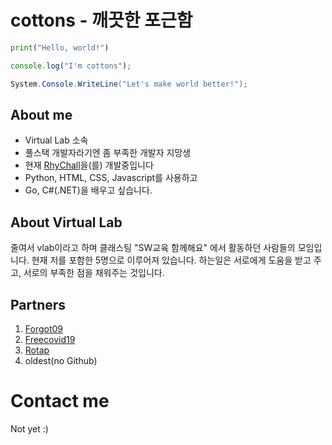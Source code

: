 # cottons - 깨끗한 포근함
```python
print("Hello, world!")
```
```js
console.log("I'm cottons");
```
```csharp
System.Console.WriteLine("Let's make world better!");
```

## About me
- Virtual Lab 소속
- 풀스택 개발자라기엔 좀 부족한 개발자 지망생
- 현재 [RhyChall](https://github.com/cottons-kr/RhyChall)을(를) 개발중입니다
- Python, HTML, CSS, Javascript를 사용하고
- Go, C#(.NET)을 배우고 싶습니다.

## About Virtual Lab
 줄여서 vlab이라고 하며 클래스팅 "SW교육 함께해요" 에서 활동하던 사람들의 모임입니다.
현재 저를 포함한 5명으로 이루어져 있습니다.
하는일은 서로에게 도움을 받고 주고, 서로의 부족한 점을 채워주는 것입니다.

## Partners
1. [Forgot09](https://github.com/Forgot09)
2. [Freecovid19](https://github.com/freecovid19)
3. [Rotap](https://github.com/rotap)
4. oldest(no Github)

# Contact me
Not yet :)
